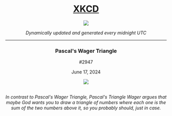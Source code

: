 
<h1 align="center"><a href="https://xkcd.com">XKCD</a></h1>
<div align="center">
    <img src="https://img.shields.io/github/last-commit/ShashashankThakur/XKCD?label=last%20updated" />
</div>

<p align="center"><i>Dynamically updated and generated every midnight UTC</i></p>
<hr>
<div align="center">
    <h3><strong>Pascal's Wager Triangle</strong></h3>
    <p>#2947</p>
    <p>June 17, 2024</p>
    <img src="https://imgs.xkcd.com/comics/pascals_wager_triangle.png">
    <br></br>
    <p><i>In contrast to Pascal's Wager Triangle, Pascal's Triangle Wager argues that maybe God wants you to draw a triangle of numbers where each one is the sum of the two numbers above it, so you probably should, just in case.</i></p>
</div>
